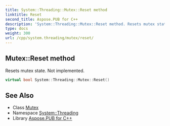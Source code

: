 ```yaml
---
title: System::Threading::Mutex::Reset method
linktitle: Reset
second_title: Aspose.PUB for C++
description: 'System::Threading::Mutex::Reset method. Resets mutex state. Not implemented in C++.'
type: docs
weight: 300
url: /cpp/system.threading/mutex/reset/
---
```

## Mutex::Reset method


Resets mutex state. Not implemented.

```cpp
virtual bool System::Threading::Mutex::Reset()
```

## See Also

* Class [Mutex](../)
* Namespace [System::Threading](../../)
* Library [Aspose.PUB for C++](../../../)
